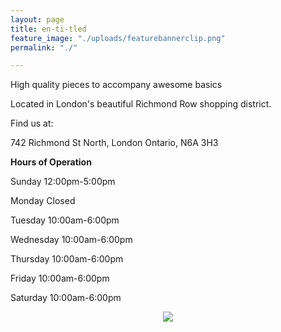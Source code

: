 ```yaml
---
layout: page
title: en-ti-tled
feature_image: "./uploads/featurebannerclip.png"
permalink: "./"

---
```

High quality pieces to accompany awesome basics

Located in London's beautiful Richmond Row shopping district.

Find us at:

742 Richmond St North, London Ontario, N6A 3H3

**Hours of Operation**

Sunday 12:00pm-5:00pm

Monday Closed

Tuesday 10:00am-6:00pm

Wednesday 10:00am-6:00pm

Thursday 10:00am-6:00pm

Friday 10:00am-6:00pm

Saturday 10:00am-6:00pm

<center><img src = "https://maps.googleapis.com/maps/api/staticmap?center=42.995028,-81.252833&zoom=16&size=400x400&key=AIzaSyDsAJ8wqvCJqpyAS6SHuDBg0kZ_bncoTBE" /></center>